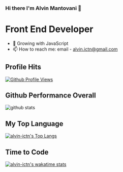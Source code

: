 ### Hi there I'm Alvin Mantovani 👋
# Front End Developer

- 🌱 Growing with JavaScript
- 📫 How to reach me: 
    email - alvin.ictn@gmail.com

## Profile Hits
[![Github Profile Views](https://hits.seeyoufarm.com/api/count/incr/badge.svg?url=https%3A%2F%2Fgithub.com%2Falvin-ictn&count_bg=%23c43c00&title_bg=%23555555&icon=github.svg&icon_color=%23E7E7E7&title=alvin-ictn+Profile+Views&edge_flat=false)](https://github.com/alvin-ictn/)

## Github Performance Overall
![github stats](https://github-readme-stats.vercel.app/api?username=alvin-ictn&show_icons=true&count_private=true&theme=dark)

## My Top Language
[![alvin-ictn's Top Langs](https://github-readme-stats.vercel.app/api/top-langs/?username=alvin-ictn&layout=compact&langs_count=10)](https://github.com/alvin-ictn/) 

##  Time to Code
[![alvin-ictn's wakatime stats](https://github-readme-stats.vercel.app/api/wakatime?username=alvinictn)](https://github.com/alvin-ictn/)

